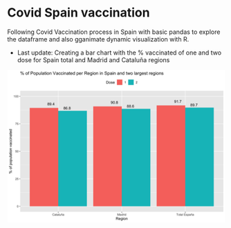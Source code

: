 # Covid Spain vaccination

Following Covid Vaccination process in Spain with basic pandas to explore the dataframe and also gganimate dynamic visualization with R.
- Last update: Creating a bar chart with the % vaccinated of one and two dose for Spain total and Madrid and Cataluña regions

![Dose level vaccination by regions](Vaccination_stacked_20211225.png)
